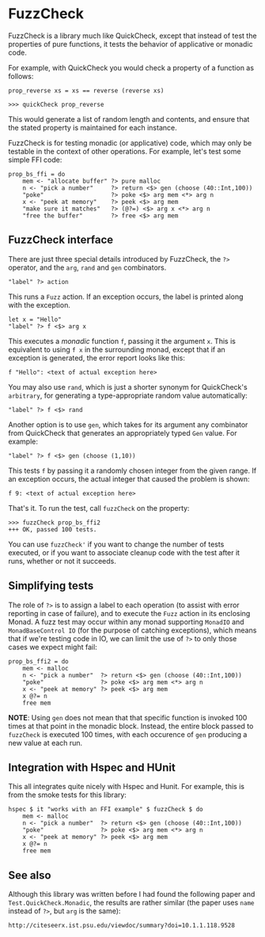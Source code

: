 # FuzzCheck

FuzzCheck is a library much like QuickCheck, except that instead of test the
properties of pure functions, it tests the behavior of applicative or monadic
code.

For example, with QuickCheck you would check a property of a function as
follows:

    prop_reverse xs = xs == reverse (reverse xs)
    
    >>> quickCheck prop_reverse

This would generate a list of random length and contents, and ensure that the
stated property is maintained for each instance.

FuzzCheck is for testing monadic (or applicative) code, which may only be
testable in the context of other operations.  For example, let's test some
simple FFI code:

    prop_bs_ffi = do
        mem <- "allocate buffer" ?> pure malloc
        n <- "pick a number"     ?> return <$> gen (choose (40::Int,100))
        "poke"                   ?> poke <$> arg mem <*> arg n
        x <- "peek at memory"    ?> peek <$> arg mem
        "make sure it matches"   ?> (@?=) <$> arg x <*> arg n
        "free the buffer"        ?> free <$> arg mem

## FuzzCheck interface

There are just three special details introduced by FuzzCheck, the `?>`
operator, and the `arg`, `rand` and `gen` combinators.

    "label" ?> action
    
This runs a `Fuzz` action.  If an exception occurs, the label is printed
along with the exception.

    let x = "Hello"
    "label" ?> f <$> arg x
    
This executes a *monadic* function `f`, passing it the argument `x`.  This is
equivalent to using `f x` in the surrounding monad, except that if an
exception is generated, the error report looks like this:

    f "Hello": <text of actual exception here>

You may also use `rand`, which is just a shorter synonym for QuickCheck's
`arbitrary`, for generating a type-appropriate random value automatically:

    "label" ?> f <$> rand

Another option is to use `gen`, which takes for its argument any combinator
from QuickCheck that generates an appropriately typed `Gen` value.  For
example:

    "label" ?> f <$> gen (choose (1,10))
    
This tests `f` by passing it a randomly chosen integer from the given range.
If an exception occurs, the actual integer that caused the problem is shown:

    f 9: <text of actual exception here>
    
That's it.  To run the test, call `fuzzCheck` on the property:

    >>> fuzzCheck prop_bs_ffi2
    +++ OK, passed 100 tests.
    
You can use `fuzzCheck'` if you want to change the number of tests executed,
or if you want to associate cleanup code with the test after it runs, whether
or not it succeeds.

## Simplifying tests

The role of `?>` is to assign a label to each operation (to assist with error
reporting in case of failure), and to execute the `Fuzz` action in its
enclosing Monad.  A fuzz test may occur within any monad supporting `MonadIO`
and `MonadBaseControl IO` (for the purpose of catching exceptions), which
means that if we're testing code in IO, we can limit the use of `?>` to only
those cases we expect might fail:

    prop_bs_ffi2 = do
        mem <- malloc
        n <- "pick a number"  ?> return <$> gen (choose (40::Int,100))
        "poke"                ?> poke <$> arg mem <*> arg n
        x <- "peek at memory" ?> peek <$> arg mem
        x @?= n
        free mem

**NOTE**: Using `gen` does not mean that that specific function is invoked 100
times at that point in the monadic block.  Instead, the entire block passed to
`fuzzCheck` is executed 100 times, with each occurence of `gen` producing a
new value at each run.

## Integration with Hspec and HUnit

This all integrates quite nicely with Hspec and Hunit.  For example, this is
from the smoke tests for this library:

    hspec $ it "works with an FFI example" $ fuzzCheck $ do
        mem <- malloc
        n <- "pick a number"  ?> return <$> gen (choose (40::Int,100))
        "poke"                ?> poke <$> arg mem <*> arg n
        x <- "peek at memory" ?> peek <$> arg mem
        x @?= n
        free mem

## See also

Although this library was written before I had found the following paper and
`Test.QuickCheck.Monadic`, the results are rather similar (the paper uses
`name` instead of `?>`, but `arg` is the same):

    http://citeseerx.ist.psu.edu/viewdoc/summary?doi=10.1.1.118.9528
